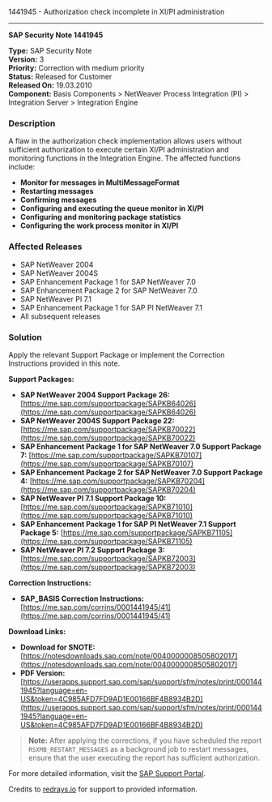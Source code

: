 1441945 - Authorization check incomplete in XI/PI administration

---

**SAP Security Note 1441945**

**Type:** SAP Security Note  
**Version:** 3  
**Priority:** Correction with medium priority  
**Status:** Released for Customer  
**Released On:** 19.03.2010  
**Component:** Basis Components > NetWeaver Process Integration (PI) > Integration Server > Integration Engine

### Description

A flaw in the authorization check implementation allows users without sufficient authorization to execute certain XI/PI administration and monitoring functions in the Integration Engine. The affected functions include:

- **Monitor for messages in MultiMessageFormat**
- **Restarting messages**
- **Confirming messages**
- **Configuring and executing the queue monitor in XI/PI**
- **Configuring and monitoring package statistics**
- **Configuring the work process monitor in XI/PI**

### Affected Releases

- SAP NetWeaver 2004
- SAP NetWeaver 2004S
- SAP Enhancement Package 1 for SAP NetWeaver 7.0
- SAP Enhancement Package 2 for SAP NetWeaver 7.0
- SAP NetWeaver PI 7.1
- SAP Enhancement Package 1 for SAP PI NetWeaver 7.1
- All subsequent releases

### Solution

Apply the relevant Support Package or implement the Correction Instructions provided in this note.

**Support Packages:**

- **SAP NetWeaver 2004 Support Package 26:** [https://me.sap.com/supportpackage/SAPKB64026](https://me.sap.com/supportpackage/SAPKB64026)
- **SAP NetWeaver 2004S Support Package 22:** [https://me.sap.com/supportpackage/SAPKB70022](https://me.sap.com/supportpackage/SAPKB70022)
- **SAP Enhancement Package 1 for SAP NetWeaver 7.0 Support Package 7:** [https://me.sap.com/supportpackage/SAPKB70107](https://me.sap.com/supportpackage/SAPKB70107)
- **SAP Enhancement Package 2 for SAP NetWeaver 7.0 Support Package 4:** [https://me.sap.com/supportpackage/SAPKB70204](https://me.sap.com/supportpackage/SAPKB70204)
- **SAP NetWeaver PI 7.1 Support Package 10:** [https://me.sap.com/supportpackage/SAPKB71010](https://me.sap.com/supportpackage/SAPKB71010)
- **SAP Enhancement Package 1 for SAP PI NetWeaver 7.1 Support Package 5:** [https://me.sap.com/supportpackage/SAPKB71105](https://me.sap.com/supportpackage/SAPKB71105)
- **SAP NetWeaver PI 7.2 Support Package 3:** [https://me.sap.com/supportpackage/SAPKB72003](https://me.sap.com/supportpackage/SAPKB72003)

**Correction Instructions:**

- **SAP_BASIS Correction Instructions:** [https://me.sap.com/corrins/0001441945/41](https://me.sap.com/corrins/0001441945/41)

**Download Links:**

- **Download for SNOTE:** [https://notesdownloads.sap.com/note/0040000008505802017](https://notesdownloads.sap.com/note/0040000008505802017)
- **PDF Version:** [https://userapps.support.sap.com/sap/support/sfm/notes/print/0001441945?language=en-US&token=4C985AFD7FD9AD1E00166BF4B8934B2D](https://userapps.support.sap.com/sap/support/sfm/notes/print/0001441945?language=en-US&token=4C985AFD7FD9AD1E00166BF4B8934B2D)

> **Note:** After applying the corrections, if you have scheduled the report `RSXMB_RESTART_MESSAGES` as a background job to restart messages, ensure that the user executing the report has sufficient authorization.

For more detailed information, visit the [SAP Support Portal](https://me.sap.com/).

Credits to [redrays.io](https://redrays.io) for support to provided information.